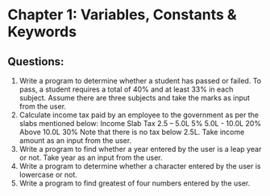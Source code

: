 # Chapter 1: Variables, Constants & Keywords

## Questions:
1. Write a program to determine whether a student has passed or failed. To pass, a
student requires a total of 40% and at least 33% in each subject. Assume there
are three subjects and take the marks as input from the user.
2. Calculate income tax paid by an employee to the government as per the slabs
mentioned below:
 Income Slab Tax
 2.5 – 5.0L 5%
 5.0L - 10.0L 20%
 Above 10.0L 30%
Note that there is no tax below 2.5L. Take income amount as an input from the user.
3. Write a program to find whether a year entered by the user is a leap year or not.
Take year as an input from the user.
4. Write a program to determine whether a character entered by the user is
lowercase or not.
5. Write a program to find greatest of four numbers entered by the user.
